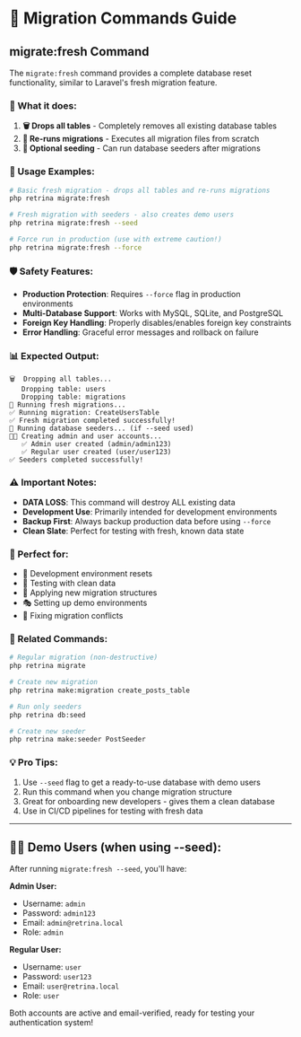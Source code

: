 # 🔄 Migration Commands Guide

## migrate:fresh Command

The `migrate:fresh` command provides a complete database reset functionality, similar to Laravel's fresh migration feature.

### 🎯 What it does:

1. **🗑️ Drops all tables** - Completely removes all existing database tables
2. **🔄 Re-runs migrations** - Executes all migration files from scratch
3. **🌱 Optional seeding** - Can run database seeders after migrations

### 🚀 Usage Examples:

```bash
# Basic fresh migration - drops all tables and re-runs migrations
php retrina migrate:fresh

# Fresh migration with seeders - also creates demo users
php retrina migrate:fresh --seed

# Force run in production (use with extreme caution!)
php retrina migrate:fresh --force
```

### 🛡️ Safety Features:

- **Production Protection**: Requires `--force` flag in production environments
- **Multi-Database Support**: Works with MySQL, SQLite, and PostgreSQL
- **Foreign Key Handling**: Properly disables/enables foreign key constraints
- **Error Handling**: Graceful error messages and rollback on failure

### 📊 Expected Output:

```
🗑️  Dropping all tables...
   Dropping table: users
   Dropping table: migrations
🔄 Running fresh migrations...
✅ Running migration: CreateUsersTable
✅ Fresh migration completed successfully!
🌱 Running database seeders... (if --seed used)
🧑‍💼 Creating admin and user accounts...
   ✅ Admin user created (admin/admin123)
   ✅ Regular user created (user/user123)
✅ Seeders completed successfully!
```

### ⚠️ Important Notes:

- **DATA LOSS**: This command will destroy ALL existing data
- **Development Use**: Primarily intended for development environments
- **Backup First**: Always backup production data before using `--force`
- **Clean Slate**: Perfect for testing with fresh, known data state

### 🎯 Perfect for:

- 🔧 Development environment resets
- 🧪 Testing with clean data
- 📝 Applying new migration structures
- 🎭 Setting up demo environments
- 🔄 Fixing migration conflicts

### 🔗 Related Commands:

```bash
# Regular migration (non-destructive)
php retrina migrate

# Create new migration
php retrina make:migration create_posts_table

# Run only seeders
php retrina db:seed

# Create new seeder
php retrina make:seeder PostSeeder
```

### 💡 Pro Tips:

1. Use `--seed` flag to get a ready-to-use database with demo users
2. Run this command when you change migration structure
3. Great for onboarding new developers - gives them a clean database
4. Use in CI/CD pipelines for testing with fresh data

---

## 🧑‍💼 Demo Users (when using --seed):

After running `migrate:fresh --seed`, you'll have:

**Admin User:**
- Username: `admin`
- Password: `admin123`
- Email: `admin@retrina.local`
- Role: `admin`

**Regular User:**
- Username: `user`
- Password: `user123`
- Email: `user@retrina.local`
- Role: `user`

Both accounts are active and email-verified, ready for testing your authentication system! 